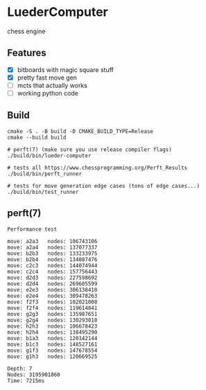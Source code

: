# LuederComputer

chess engine

## Features
- [x] bitboards with magic square stuff
- [x] pretty fast move gen
- [ ] mcts that actually works
- [ ] working python code

## Build
```
cmake -S . -B build -D CMAKE_BUILD_TYPE=Release
cmake --build build
```

```
# perft(7) (make sure you use release compiler flags)
./build/bin/lueder-computer

# tests all https://www.chessprogramming.org/Perft_Results
./build/bin/perft_runner

# tests for move generation edge cases (tons of edge cases...)
./build/bin/test_runner
```


## perft(7)
```
Performance test

move: a2a3   nodes: 106743106
move: a2a4   nodes: 137077337
move: b2b3   nodes: 133233975
move: b2b4   nodes: 134087476
move: c2c3   nodes: 144074944
move: c2c4   nodes: 157756443
move: d2d3   nodes: 227598692
move: d2d4   nodes: 269605599
move: e2e3   nodes: 306138410
move: e2e4   nodes: 309478263
move: f2f3   nodes: 102021008
move: f2f4   nodes: 119614841
move: g2g3   nodes: 135987651
move: g2g4   nodes: 130293018
move: h2h3   nodes: 106678423
move: h2h4   nodes: 138495290
move: b1a3   nodes: 120142144
move: b1c3   nodes: 148527161
move: g1f3   nodes: 147678554
move: g1h3   nodes: 120669525

Depth: 7
Nodes: 3195901860
Time: 7215ms
```
